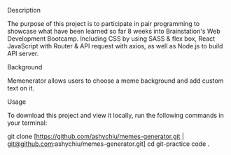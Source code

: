 Description

The purpose of this project is to participate in pair programming to showcase what have been learned so far 8 weeks into Brainstation's Web Development Bootcamp. Including CSS by using SASS & flex box, React JavaScript with Router & API request with axios, as well as Node.js to build API server.

Background

Memenerator allows users to choose a meme background and add custom text on it.

Usage

To download this project and view it locally, run the following commands in your terminal:

git clone [https://github.com/ashychiu/memes-generator.git | git@github.com:ashychiu/memes-generator.git] cd git-practice code .
